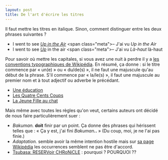 ```yaml
---
layout: post
title: De l'art d'écrire les titres
---
```


Il faut mettre les titres en italique. Sinon, comment distinguer entre les deux phrases suivantes ?

- I went to see [*Up in the Air*](http://en.wikipedia.org/wiki/Up_in_the_Air_(2009_film)) <span class="meta">– J'ai vu *Up in the Air*</span>
- I went to see [*Up*](http://en.wikipedia.org/wiki/Up_(2009_film)) in the air <span class="meta">– J'ai vu *Là-haut* là-haut</span>

Pour savoir où mettre les capitales, si vous avez une nuit à perdre il y a [les conventions typographiques de Wikipédia](https://fr.wikipedia.org/wiki/Wikipédia:Conventions_typographiques#Principes_de_capitalisation_des_titres). <span class="meta">En résumé, ça donne : si le titre commence par « un(e) » ou « du/de(s) », il ne faut une majuscule qu'au début de la phrase. S'il commence par « la/le(s) », il faut une majuscule au premier nom et à tout adjectif ou adverbe le précédant.</span>

- [Une éducation](http://fr.wikipedia.org/wiki/Une_éducation)
- [Les Quatre Cents Coups](https://www.youtube.com/watch?v=-JQCdGVt3s8)
- [La Jeune Fille au chat](http://www.grandspeintres.com/renoir/tableau.php?tableau=filleChat&id_peintre=3)

Mais même avec toutes les règles qu'on veut, certains auteurs ont décidé de nous faire particulièrement suer :

- *Bakuman.* **doit** finir par un point. Ça donne des phrases qui hérissent telles que : « Ça y est, j'ai fini *Bakuman<strong>.</strong>*<strong>.</strong> » <span class="meta">(Du coup, moi, je ne l'ai pas finie.)</span>
- *Adaptation.* semble avoir la même intention hostile mais sur [sa page Wikipédia](http://en.wikipedia.org/wiki/Adaptation_(film)) les occurrences semblent ne pas être d'accord.
- [Tsubasa: RESERVoir CHRoNiCLE](https://en.wikipedia.org/wiki/Tsubasa%3A_Reservoir_Chronicle) : pourquoi ? POURQUOI ??
